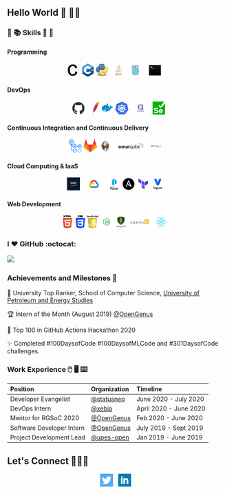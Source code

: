 ## Hello World :sparkling_heart: 👋🏽 

### :open_book: :books: Skills :closed_book: :green_book:

#### Programming

<p align='center'>
<code><img height="30" src="https://github.com/NishkarshRaj/NishkarshRaj/blob/master/img/c.png"></code>
<code><img height="30" src="https://github.com/NishkarshRaj/NishkarshRaj/blob/master/img/cpp.png"></code>
<code><img height="30" src="https://github.com/NishkarshRaj/NishkarshRaj/blob/master/img/python.jpg"></code>
<code><img height="30" src="https://github.com/NishkarshRaj/NishkarshRaj/blob/master/img/java.png"></code>
<code><img height="30" src="https://github.com/NishkarshRaj/NishkarshRaj/blob/master/img/golang.png"></code>
<code><img height="30" src="https://github.com/NishkarshRaj/NishkarshRaj/blob/master/img/shell.jpg"></code>
</p>

#### DevOps

<p align='center'>
<code><img height="30" src="https://github.com/NishkarshRaj/NishkarshRaj/blob/master/img/github.png"></code>
  <code><img height="30" src="https://github.com/NishkarshRaj/NishkarshRaj/blob/master/img/maven.jpg"></code>
  <code><img height="30" src="https://github.com/NishkarshRaj/NishkarshRaj/blob/master/img/docker.png"></code>
  <code><img height="30" src="https://github.com/NishkarshRaj/NishkarshRaj/blob/master/img/kubernetes.png"></code>
  <code><img height="30" src="https://github.com/NishkarshRaj/NishkarshRaj/blob/master/img/datadog.png"></code>
  <code><img height="30" src="https://github.com/NishkarshRaj/NishkarshRaj/blob/master/img/selenium.png"></code>
</p>

#### Continuous Integration and Continuous Delivery

<p align='center'>
<code><img height="30" src="https://github.com/NishkarshRaj/NishkarshRaj/blob/master/img/actions.png"></code>
  <code><img height="30" src="https://github.com/NishkarshRaj/NishkarshRaj/blob/master/img/gitlab.png"></code>
  <code><img height="30" src="https://github.com/NishkarshRaj/NishkarshRaj/blob/master/img/jenkins.jpg"></code>
  <code><img height="30" src="https://github.com/NishkarshRaj/NishkarshRaj/blob/master/img/sonarqube.png"></code>
  <code><img height="30" src="https://github.com/NishkarshRaj/NishkarshRaj/blob/master/img/nexus.png"></code>
</p>

#### Cloud Computing & IaaS

<p align='center'>
  <code><img height="30" src="https://github.com/NishkarshRaj/NishkarshRaj/blob/master/img/aws.jpg"></code>
  <code><img height="30" src="https://github.com/NishkarshRaj/NishkarshRaj/blob/master/img/gcp.png"></code>
  <code><img height="30" src="https://github.com/NishkarshRaj/NishkarshRaj/blob/master/img/packer.png"></code>
  <code><img height="30" src="https://github.com/NishkarshRaj/NishkarshRaj/blob/master/img/ansible.png"></code>
  <code><img height="30" src="https://github.com/NishkarshRaj/NishkarshRaj/blob/master/img/terraform.png"></code>
  <code><img height="30" src="https://github.com/NishkarshRaj/NishkarshRaj/blob/master/img/vagrant.png"></code>
</p>

#### Web Development

<p align='center'>
  <code><img height="30" src="https://github.com/NishkarshRaj/NishkarshRaj/blob/master/img/html.png"></code>
  <code><img height="30" src="https://github.com/NishkarshRaj/NishkarshRaj/blob/master/img/css.jpg"></code>
  <code><img height="30" src="https://github.com/NishkarshRaj/NishkarshRaj/blob/master/img/javascript.png"></code>
  <code><img height="30" src="https://github.com/NishkarshRaj/NishkarshRaj/blob/master/img/nodejs.png"></code>
  <code><img height="30" src="https://github.com/NishkarshRaj/NishkarshRaj/blob/master/img/mongo.png"></code>
  <code><img height="30" src="https://github.com/NishkarshRaj/NishkarshRaj/blob/master/img/expressjs.png"></code>
  <code><img height="30" src="https://github.com/NishkarshRaj/NishkarshRaj/blob/master/img/react.png"></code>
</p>

### I :heart: GitHub :octocat:

![](https://github-readme-stats.vercel.app/api?username=nishkarshraj&count_private=true&theme=dark)


### Achievements and Milestones :crown:

:1st_place_medal:	University Top Ranker, School of Computer Science, [University of Petroleum and Energy Studies](https://www.upes.ac.in/)

:trophy: Intern of the Month (August 2019) [@OpenGenus](https://www.github.com/OpenGenus)

:tada: Top 100 in GitHub Actions Hackathon 2020 

:sparkles: Completed #100DaysofCode #100DaysofMLCode and #301DaysofCode challenges.

### Work Experience :computer_mouse: :desktop_computer: :keyboard:

| Position | Organization | Timeline |
| :- | :- | :- |
| Developer Evangelist | [@statusneo](https://statusneo.com) | June 2020 - July 2020 |
| DevOps Intern | [@xebia](https://xebia.com/) | April 2020 - June 2020 |
| Mentor for RGSoC 2020 | [@OpenGenus](github.com/OpenGenus) | Feb 2020 - June 2020 |
| Software Developer Intern | [@OpenGenus](github.com/OpenGenus) | July 2019 - Sept 2019 |
| Project Development Lead | [@upes-open](https://github.com/upes-open) | Jan 2019 - June 2019 |

## Let's Connect :people_holding_hands:

<p align='center'>
<a href="https://twitter.com/NishkarshRaj1"><img height="30" src="https://github.com/NishkarshRaj/NishkarshRaj/blob/master/img/twitter.png?raw=true"></a>&nbsp;&nbsp;
<a href="https://www.linkedin.com/in/nishkarshraj/"><img height="30" src="https://github.com/NishkarshRaj/NishkarshRaj/blob/master/img/linkedin.png?raw=true"></a>
</p>
